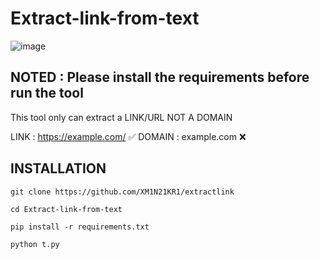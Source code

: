 # Extract-link-from-text
![image](https://user-images.githubusercontent.com/89623437/226571579-ece1b401-8d04-4160-9ddf-895cde936572.png)

## NOTED : Please install the requirements before run the tool

This tool only can extract a LINK/URL NOT A DOMAIN 

LINK : https://example.com/ ✅
DOMAIN : example.com ❌

## INSTALLATION

`git clone https://github.com/XM1N21KR1/extractlink`

`cd Extract-link-from-text`

`pip install -r requirements.txt`

`python t.py`
